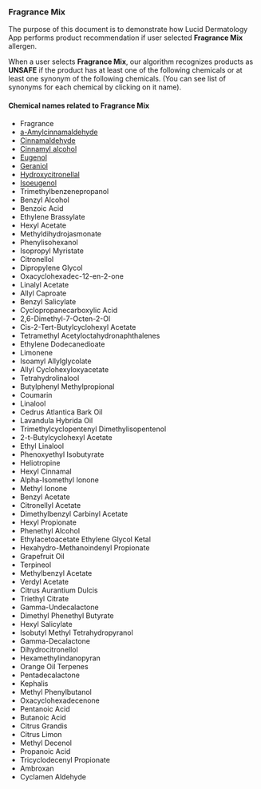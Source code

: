### Fragrance Mix

The purpose of this document is to demonstrate how Lucid Dermatology App performs product recommendation if user selected **Fragrance Mix** allergen.
 
When a user selects **Fragrance Mix**, our algorithm recognizes products as **UNSAFE** if the product has at least one of the following chemicals or at least one synonym of the following chemicals. (You can see list of synonyms for each chemical by clicking on it name).

#### Chemical names related to Fragrance Mix
* Fragrance
* [a-Amylcinnamaldehyde](https://luciddermatology.com/synonyms/Amylcinnamaldehyde)
* [Cinnamaldehyde](https://luciddermatology.com/synonyms/Cinnamaldehyde)
* [Cinnamyl alcohol](https://luciddermatology.com/synonyms/Cinnamyl-alcohol)
* [Eugenol](https://luciddermatology.com/synonyms/Eugenol)
* [Geraniol](https://luciddermatology.com/synonyms/Geraniol)
* [Hydroxycitronellal](https://luciddermatology.com/synonyms/Hydroxycitronellal)
* [Isoeugenol](https://luciddermatology.com/synonyms/Isoeugenol)
* Trimethylbenzenepropanol
* Benzyl Alcohol
* Benzoic Acid
* Ethylene Brassylate
* Hexyl Acetate
* Methyldihydrojasmonate
* Phenylisohexanol
* Isopropyl Myristate
* Citronellol
* Dipropylene Glycol
* Oxacyclohexadec-12-en-2-one
* Linalyl Acetate
* Allyl Caproate
* Benzyl Salicylate
* Cyclopropanecarboxylic Acid
* 2,6-Dimethyl-7-Octen-2-Ol
* Cis-2-Tert-Butylcyclohexyl Acetate
* Tetramethyl Acetyloctahydronaphthalenes
* Ethylene Dodecanedioate
* Limonene
* Isoamyl Allylglycolate
* Allyl Cyclohexyloxyacetate
* Tetrahydrolinalool
* Butylphenyl Methylpropional
* Coumarin
* Linalool
* Cedrus Atlantica Bark Oil
* Lavandula Hybrida Oil
* Trimethylcyclopentenyl Dimethylisopentenol
* 2-t-Butylcyclohexyl Acetate
* Ethyl Linalool
* Phenoxyethyl Isobutyrate
* Heliotropine
* Hexyl Cinnamal
* Alpha-Isomethyl Ionone
* Methyl Ionone
* Benzyl Acetate
* Citronellyl Acetate
* Dimethylbenzyl Carbinyl Acetate
* Hexyl Propionate
* Phenethyl Alcohol
* Ethylacetoacetate Ethylene Glycol Ketal
* Hexahydro-Methanoindenyl Propionate
* Grapefruit Oil
* Terpineol
* Methylbenzyl Acetate
* Verdyl Acetate
* Citrus Aurantium Dulcis
* Triethyl Citrate
* Gamma-Undecalactone
* Dimethyl Phenethyl Butyrate
* Hexyl Salicylate
* Isobutyl Methyl Tetrahydropyranol
* Gamma-Decalactone
* Dihydrocitronellol
* Hexamethylindanopyran
* Orange Oil Terpenes
* Pentadecalactone
* Kephalis
* Methyl Phenylbutanol
* Oxacyclohexadecenone
* Pentanoic Acid
* Butanoic Acid
* Citrus Grandis
* Citrus Limon
* Methyl Decenol
* Propanoic Acid
* Tricyclodecenyl Propionate
* Ambroxan
* Cyclamen Aldehyde